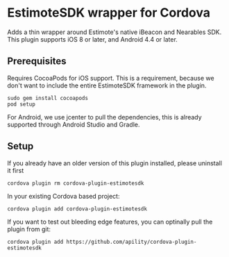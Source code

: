 # EstimoteSDK wrapper for Cordova

Adds a thin wrapper around Estimote's native iBeacon and Nearables SDK. This plugin supports iOS 8 or later, and Android 4.4 or later.

## Prerequisites

Requires CocoaPods for iOS support. This is a requirement, because we don't want to include the entire EstimoteSDK framework in the plugin.

```
sudo gem install cocoapods
pod setup
```

For Android, we use jcenter to pull the dependencies, this is already supported through Android Studio and Gradle.

## Setup

If you already have an older version of this plugin installed, please uninstall it first

```
cordova plugin rm cordova-plugin-estimotesdk
```

In your existing Cordova based project:

```
cordova plugin add cordova-plugin-estimotesdk
```

If you want to test out bleeding edge features, you can optinally pull the plugin from git:

```
cordova plugin add https://github.com/apility/cordova-plugin-estimotesdk
```